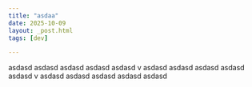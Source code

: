 ```yaml
---
title: "asdaa"
date: 2025-10-09
layout: _post.html
tags: [dev]

---
```


 asdasd asdasd asdasd asdasd asdasd v asdasd asdasd asdasd asdasd asdasd v asdasd asdasd asdasd asdasd asdasd 
